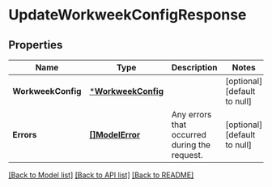 # UpdateWorkweekConfigResponse

## Properties
Name | Type | Description | Notes
------------ | ------------- | ------------- | -------------
**WorkweekConfig** | [***WorkweekConfig**](WorkweekConfig.md) |  | [optional] [default to null]
**Errors** | [**[]ModelError**](Error.md) | Any errors that occurred during the request. | [optional] [default to null]

[[Back to Model list]](../README.md#documentation-for-models) [[Back to API list]](../README.md#documentation-for-api-endpoints) [[Back to README]](../README.md)

